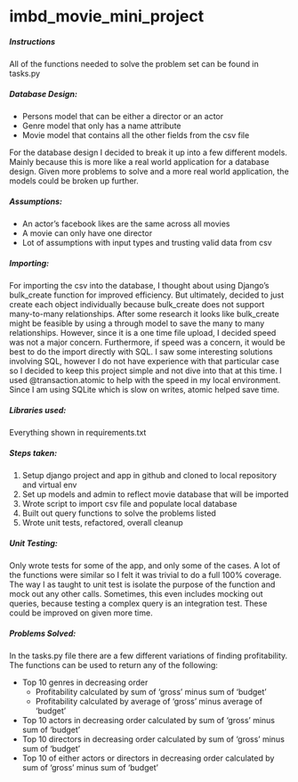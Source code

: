 # imbd_movie_mini_project

##### Instructions
All of the functions needed to solve the problem set can be found in tasks.py

##### Database Design:
- Persons model that can be either a director or an actor
- Genre model that only has a name attribute
- Movie model that contains all the other fields from the csv file

For the database design I decided to break it up into a few different models. Mainly because this is more like a real world application for a database design. Given more problems to solve and a more real world application, the models could be broken up further.

##### Assumptions:
- An actor’s facebook likes are the same across all movies
- A movie can only have one director
- Lot of assumptions with input types and trusting valid data from csv

##### Importing:
For importing the csv into the database, I thought about using Django’s bulk_create function for improved efficiency. But ultimately, decided to just create each object individually because bulk_create does not support many-to-many relationships.  After some research it looks like bulk_create might be feasible by using a through model to save the many to many relationships. However, since it is a one time file upload, I decided speed was not a major concern. Furthermore, if speed was a concern, it would be best to do the import directly with SQL. I saw some interesting solutions involving SQL, however I do not have experience with that particular case so I decided to keep this project simple and not dive into that at this time. I used @transaction.atomic to help with the speed in my local environment. Since I am using SQLite which is slow on writes, atomic helped save time.

##### Libraries used:
Everything shown in requirements.txt

##### Steps taken:
1. Setup django project and app in github and cloned to local repository and virtual env
2. Set up models and admin to reflect movie database that will be imported
3. Wrote script to import csv file and populate local database
4. Built out query functions to solve the problems listed
5. Wrote unit tests, refactored, overall cleanup

##### Unit Testing:
Only wrote tests for some of the app, and only some of the cases. A lot of the functions were similar so I felt it was trivial to do a full 100% coverage. The way I as taught to unit test is isolate the purpose of the function and mock out any other calls. Sometimes, this even includes mocking out queries, because testing a complex query is an integration test. These could be improved on given more time.

##### Problems Solved:
In the tasks.py file there are a few different variations of finding profitability. The functions can be used to return any of the following:
- Top 10 genres in decreasing order
   - Profitability calculated by sum of ‘gross’ minus sum of ‘budget’
   - Profitability calculated by average of ‘gross’ minus average of ‘budget’
- Top 10 actors in decreasing order calculated by sum of ‘gross’ minus sum of ‘budget’
- Top 10 directors in decreasing order calculated by sum of ‘gross’ minus sum of ‘budget’
- Top 10 of either actors or directors in decreasing order calculated by sum of ‘gross’ minus sum of ‘budget’
